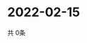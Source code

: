 # 2022-02-15
  共 0条

  <!-- BEGIN -->
  <!-- 最后更新时间Tue Feb 15 2022 07:03:47 GMT+0000 (Coordinated Universal Time) -->
  
  <!-- END -->
  
  